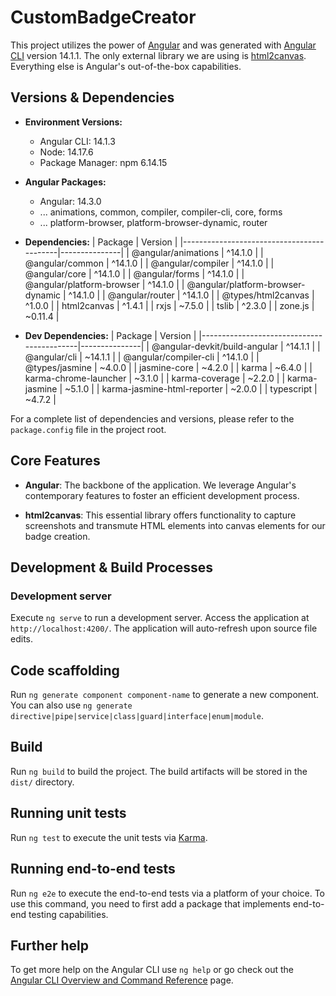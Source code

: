 # CustomBadgeCreator

This project utilizes the power of [Angular](https://angular.io/) and was generated with [Angular CLI](https://github.com/angular/angular-cli) version 14.1.1. The only external library we are using is [html2canvas](https://html2canvas.hertzen.com/). Everything else is Angular's out-of-the-box capabilities.


## Versions & Dependencies

- **Environment Versions:**
  - Angular CLI: 14.1.3
  - Node: 14.17.6
  - Package Manager: npm 6.14.15

- **Angular Packages:**
  - Angular: 14.3.0
  - ... animations, common, compiler, compiler-cli, core, forms
  - ... platform-browser, platform-browser-dynamic, router

- **Dependencies:**
  | Package                                   | Version       |
  |-------------------------------------------|---------------|
  | @angular/animations                       | ^14.1.0       |
  | @angular/common                           | ^14.1.0       |
  | @angular/compiler                         | ^14.1.0       |
  | @angular/core                             | ^14.1.0       |
  | @angular/forms                            | ^14.1.0       |
  | @angular/platform-browser                 | ^14.1.0       |
  | @angular/platform-browser-dynamic         | ^14.1.0       |
  | @angular/router                           | ^14.1.0       |
  | @types/html2canvas                        | ^1.0.0        |
  | html2canvas                               | ^1.4.1        |
  | rxjs                                      | ~7.5.0        |
  | tslib                                     | ^2.3.0        |
  | zone.js                                   | ~0.11.4       |

- **Dev Dependencies:**
  | Package                                   | Version       |
  |-------------------------------------------|---------------|
  | @angular-devkit/build-angular             | ^14.1.1       |
  | @angular/cli                              | ~14.1.1       |
  | @angular/compiler-cli                     | ^14.1.0       |
  | @types/jasmine                            | ~4.0.0        |
  | jasmine-core                              | ~4.2.0        |
  | karma                                     | ~6.4.0        |
  | karma-chrome-launcher                     | ~3.1.0        |
  | karma-coverage                            | ~2.2.0        |
  | karma-jasmine                             | ~5.1.0        |
  | karma-jasmine-html-reporter               | ~2.0.0        |
  | typescript                                | ~4.7.2        |

For a complete list of dependencies and versions, please refer to the `package.config` file in the project root.

## Core Features

- **Angular**: The backbone of the application. We leverage Angular's contemporary features to foster an efficient development process.
  
- **html2canvas**: This essential library offers functionality to capture screenshots and transmute HTML elements into canvas elements for our badge creation.

## Development & Build Processes

### Development server

Execute `ng serve` to run a development server. Access the application at `http://localhost:4200/`. The application will auto-refresh upon source file edits.

## Code scaffolding

Run `ng generate component component-name` to generate a new component. You can also use `ng generate directive|pipe|service|class|guard|interface|enum|module`.

## Build

Run `ng build` to build the project. The build artifacts will be stored in the `dist/` directory.

## Running unit tests

Run `ng test` to execute the unit tests via [Karma](https://karma-runner.github.io).

## Running end-to-end tests

Run `ng e2e` to execute the end-to-end tests via a platform of your choice. To use this command, you need to first add a package that implements end-to-end testing capabilities.

## Further help

To get more help on the Angular CLI use `ng help` or go check out the [Angular CLI Overview and Command Reference](https://angular.io/cli) page.
